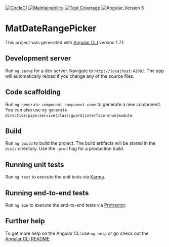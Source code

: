 [![CircleCI](https://circleci.com/gh/ashishgaikwad/mat-date-range-picker.svg?style=shield)](https://circleci.com/gh/ashishgaikwad/mat-date-range-picker) [![Maintainability](https://api.codeclimate.com/v1/badges/c4d8934c1cae702aacaa/maintainability)](https://codeclimate.com/github/ashishgaikwad/mat-date-range-picker/maintainability)
[![Test Coverage](https://api.codeclimate.com/v1/badges/c4d8934c1cae702aacaa/test_coverage)](https://codeclimate.com/github/ashishgaikwad/mat-date-range-picker/test_coverage) 
![Angular_Version 5](https://img.shields.io/badge/Angular_Version-5-brightgreen.svg)

# MatDateRangePicker

This project was generated with [Angular CLI](https://github.com/angular/angular-cli) version 1.7.1.

## Development server

Run `ng serve` for a dev server. Navigate to `http://localhost:4200/`. The app will automatically reload if you change any of the source files.

## Code scaffolding

Run `ng generate component component-name` to generate a new component. You can also use `ng generate directive|pipe|service|class|guard|interface|enum|module`.

## Build

Run `ng build` to build the project. The build artifacts will be stored in the `dist/` directory. Use the `-prod` flag for a production build.

## Running unit tests

Run `ng test` to execute the unit tests via [Karma](https://karma-runner.github.io).

## Running end-to-end tests

Run `ng e2e` to execute the end-to-end tests via [Protractor](http://www.protractortest.org/).

## Further help

To get more help on the Angular CLI use `ng help` or go check out the [Angular CLI README](https://github.com/angular/angular-cli/blob/master/README.md).
